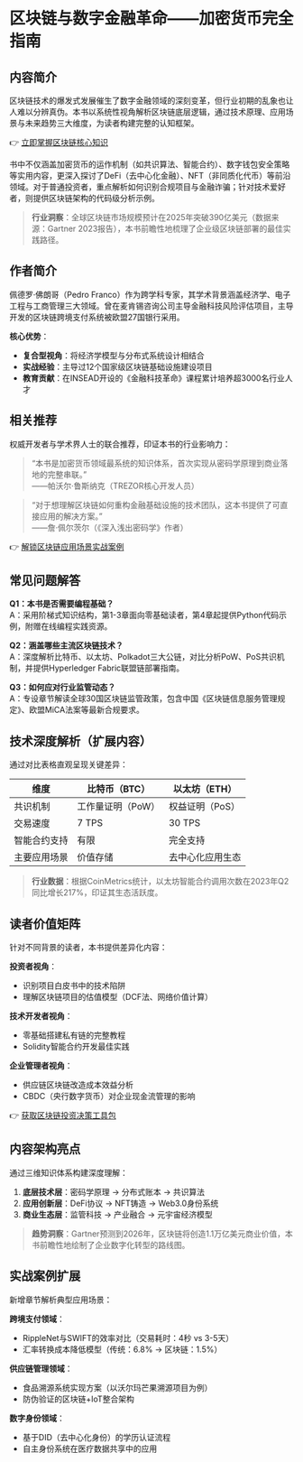 # 区块链与数字金融革命——加密货币完全指南

## 内容简介  
区块链技术的爆发式发展催生了数字金融领域的深刻变革，但行业初期的乱象也让人难以分辨真伪。本书以系统性视角解析区块链底层逻辑，通过技术原理、应用场景与未来趋势三大维度，为读者构建完整的认知框架。  

👉 [立即掌握区块链核心知识](https://bit.ly/okx_welcome)  

书中不仅涵盖加密货币的运作机制（如共识算法、智能合约）、数字钱包安全策略等实用内容，更深入探讨了DeFi（去中心化金融）、NFT（非同质化代币）等前沿领域。对于普通投资者，重点解析如何识别合规项目与金融诈骗；针对技术爱好者，则提供区块链架构的代码级分析示例。  

> **行业洞察**：全球区块链市场规模预计在2025年突破390亿美元（数据来源：Gartner 2023报告），本书前瞻性地梳理了企业级区块链部署的最佳实践路径。  

## 作者简介  
佩德罗·佛朗哥（Pedro Franco）作为跨学科专家，其学术背景涵盖经济学、电子工程与工商管理三大领域。曾在麦肯锡咨询公司主导金融科技风险评估项目，主导开发的区块链跨境支付系统被欧盟27国银行采用。  

**核心优势**：  
- **复合型视角**：将经济学模型与分布式系统设计相结合  
- **实战经验**：主导过12个国家级区块链基础设施建设项目  
- **教育贡献**：在INSEAD开设的《金融科技革命》课程累计培养超3000名行业人才  

## 相关推荐  
权威开发者与学术界人士的联合推荐，印证本书的行业影响力：  

> “本书是加密货币领域最系统的知识体系，首次实现从密码学原理到商业落地的完整串联。”  
> ——帕沃尔·鲁斯纳克（TREZOR核心开发人员）  

> “对于想理解区块链如何重构金融基础设施的技术团队，这本书提供了可直接应用的解决方案。”  
> ——詹·佩尔茨尔（《深入浅出密码学》作者）  

👉 [解锁区块链应用场景实战案例](https://bit.ly/okx_welcome)  

## 常见问题解答  

**Q1：本书是否需要编程基础？**  
A：采用阶梯式知识结构，第1-3章面向零基础读者，第4章起提供Python代码示例，附赠在线编程实践资源。  

**Q2：涵盖哪些主流区块链技术？**  
A：深度解析比特币、以太坊、Polkadot三大公链，对比分析PoW、PoS共识机制，并提供Hyperledger Fabric联盟链部署指南。  

**Q3：如何应对行业监管动态？**  
A：专设章节解读全球30国区块链监管政策，包含中国《区块链信息服务管理规定》、欧盟MiCA法案等最新合规要求。  

## 技术深度解析（扩展内容）  
通过对比表格直观呈现关键差异：  

| 维度         | 比特币（BTC）       | 以太坊（ETH）       |  
|--------------|---------------------|---------------------|  
| 共识机制     | 工作量证明（PoW）   | 权益证明（PoS）     |  
| 交易速度     | 7 TPS               | 30 TPS              |  
| 智能合约支持 | 有限                | 完全支持            |  
| 主要应用场景 | 价值存储            | 去中心化应用生态    |  

> **行业数据**：根据CoinMetrics统计，以太坊智能合约调用次数在2023年Q2同比增长217%，印证其生态活跃度。  

## 读者价值矩阵  
针对不同背景的读者，本书提供差异化内容：  

**投资者视角**：  
- 识别项目白皮书中的技术陷阱  
- 理解区块链项目的估值模型（DCF法、网络价值计算）  

**技术开发者视角**：  
- 零基础搭建私有链的完整教程  
- Solidity智能合约开发最佳实践  

**企业管理者视角**：  
- 供应链区块链改造成本效益分析  
- CBDC（央行数字货币）对企业现金流管理的影响  

👉 [获取区块链投资决策工具包](https://bit.ly/okx_welcome)  

## 内容架构亮点  
通过三维知识体系构建深度理解：  
1. **底层技术层**：密码学原理 → 分布式账本 → 共识算法  
2. **应用创新层**：DeFi协议 → NFT铸造 → Web3.0身份系统  
3. **商业生态层**：监管科技 → 产业融合 → 元宇宙经济模型  

> **趋势洞察**：Gartner预测到2026年，区块链将创造1.1万亿美元商业价值，本书前瞻性地绘制了企业数字化转型的路线图。  

## 实战案例扩展  
新增章节解析典型应用场景：  

**跨境支付领域**：  
- RippleNet与SWIFT的效率对比（交易耗时：4秒 vs 3-5天）  
- 汇率转换成本降低模型（传统：6.8% → 区块链：1.5%）  

**供应链管理领域**：  
- 食品溯源系统实现方案（以沃尔玛芒果溯源项目为例）  
- 防伪验证的区块链+IoT整合架构  

**数字身份领域**：  
- 基于DID（去中心化身份）的学历认证流程  
- 自主身份系统在医疗数据共享中的应用  
